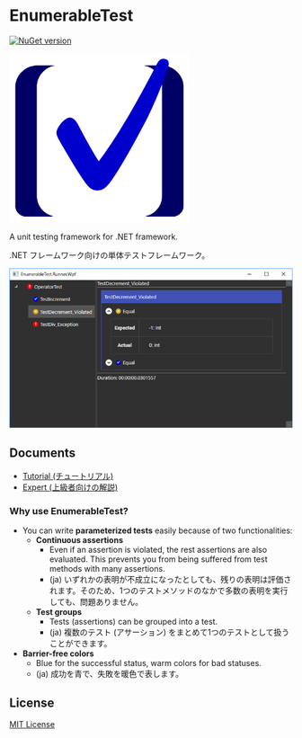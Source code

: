 # EnumerableTest
[![NuGet version](https://badge.fury.io/nu/EnumerableTest.Core.svg)](https://badge.fury.io/nu/EnumerableTest.Core)

![Icon](documents/images/icon.png)

A unit testing framework for .NET framework.

.NET フレームワーク向けの単体テストフレームワーク。

![A screen shot of EnumerableTest.Runner.Wpf](documents/images/EnumerableTest.Runner.Wpf.Screenshot.png)

## Documents
- [Tutorial (チュートリアル)](documents/Tutorial.md)
- [Expert (上級者向けの解説)](documents/Expert.md)

### Why use **EnumerableTest**?
- You can write **parameterized tests** easily because of two functionalities:
    - **Continuous assertions**
        - Even if an assertion is violated, the rest assertions are also evaluated. This prevents you from being suffered from test methods with many assertions.
        - (ja) いずれかの表明が不成立になったとしても、残りの表明は評価されます。そのため、1つのテストメソッドのなかで多数の表明を実行しても、問題ありません。
    - **Test groups**
        - Tests (assertions) can be grouped into a test.
        - (ja) 複数のテスト (アサーション) をまとめて1つのテストとして扱うことができます。
- **Barrier-free colors**
    - Blue for the successful status, warm colors for bad statuses.
    - (ja) 成功を青で、失敗を暖色で表します。

## License
[MIT License](LICENSE.md)
